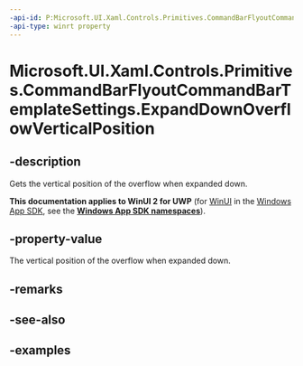 ```yaml
---
-api-id: P:Microsoft.UI.Xaml.Controls.Primitives.CommandBarFlyoutCommandBarTemplateSettings.ExpandDownOverflowVerticalPosition
-api-type: winrt property
---
```

<!-- Property syntax.
public double ExpandDownOverflowVerticalPosition { get; }
-->

# Microsoft.UI.Xaml.Controls.Primitives.CommandBarFlyoutCommandBarTemplateSettings.ExpandDownOverflowVerticalPosition


## -description

Gets the vertical position of the overflow when expanded down.


**This documentation applies to WinUI 2 for UWP** (for [WinUI](/windows/apps/winui/winui3/) in the [Windows App SDK](/windows/apps/windows-app-sdk/), see the **[Windows App SDK namespaces](/windows/windows-app-sdk/api/winrt/)**).

## -property-value

The vertical position of the overflow when expanded down.


## -remarks


## -see-also


## -examples


